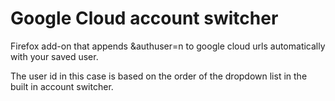 # Google Cloud account switcher 

Firefox add-on that appends &authuser=n to google cloud urls automatically with your saved user.

The user id in this case is based on the order of the dropdown list in the built in account switcher.